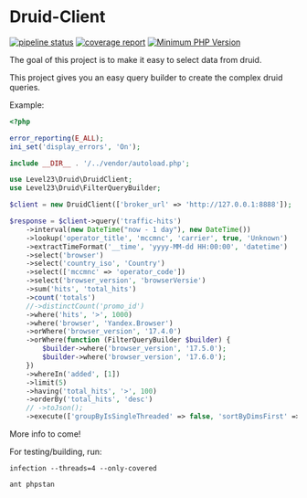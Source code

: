 # Druid-Client

[![pipeline status](https://git.level23.nl/packages/druid-client/badges/master/pipeline.svg)](https://git.level23.nl/packages/druid-client/commits/master)
[![coverage report](https://git.level23.nl/packages/druid-client/badges/master/coverage.svg)](https://git.level23.nl/packages/druid-client/commits/master)
[![Minimum PHP Version](https://img.shields.io/badge/php-%3E%3D%207.2-8892BF.svg?style=flat-square)](https://php.net/)


The goal of this project is to make it easy to select data from druid.

This project gives you an easy query builder to create the complex druid queries.

Example:

```php
<?php

error_reporting(E_ALL);
ini_set('display_errors', 'On');

include __DIR__ . '/../vendor/autoload.php';

use Level23\Druid\DruidClient;
use Level23\Druid\FilterQueryBuilder;

$client = new DruidClient(['broker_url' => 'http://127.0.0.1:8888']);

$response = $client->query('traffic-hits')
    ->interval(new DateTime("now - 1 day"), new DateTime())
    ->lookup('operator_title', 'mccmnc', 'carrier', true, 'Unknown')
    ->extractTimeFormat('__time', 'yyyy-MM-dd HH:00:00', 'datetime')
    ->select('browser')
    ->select('country_iso', 'Country')
    ->select(['mccmnc' => 'operator_code'])
    ->select('browser_version', 'browserVersie')
    ->sum('hits', 'total_hits')
    ->count('totals')
    //->distinctCount('promo_id')
    ->where('hits', '>', 1000)
    ->where('browser', 'Yandex.Browser')
    ->orWhere('browser_version', '17.4.0')
    ->orWhere(function (FilterQueryBuilder $builder) {
        $builder->where('browser_version', '17.5.0');
        $builder->where('browser_version', '17.6.0');
    })
    ->whereIn('added', [1])
    ->limit(5)
    ->having('total_hits', '>', 100)
    ->orderBy('total_hits', 'desc')
    // ->toJson();
    ->execute(['groupByIsSingleThreaded' => false, 'sortByDimsFirst' => true]);

```

More info to come!

For testing/building, run:
```
infection --threads=4 --only-covered

ant phpstan
```